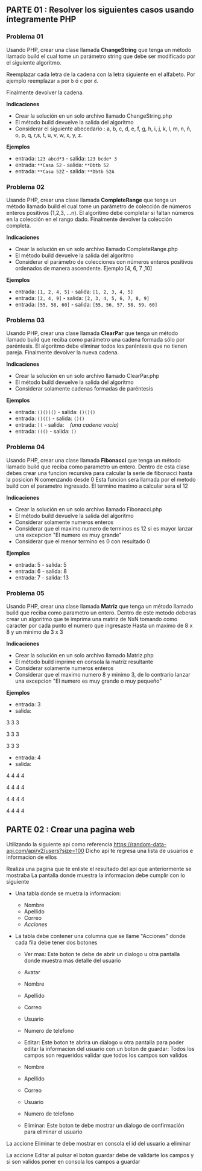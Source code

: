 PARTE 01 : Resolver los siguientes casos usando íntegramente PHP
---

### Problema 01

Usando PHP, crear una clase llamada **ChangeString** que tenga un método llamado build
el cual tome un parámetro string que debe ser modificado por el siguiente algoritmo.

Reemplazar cada letra de la cadena con la letra siguiente en el alfabeto. 
Por ejemplo reemplazar ```a``` por ```b``` ó ```c``` por ```d```.

Finalmente devolver la cadena.

**Indicaciones**

- Crear la solución en un solo archivo llamado ChangeString.php
- El método build devuelve la salida del algoritmo
- Considerar el siguiente abecedario : a, b, c, d, e, f, g, h, i, j, k, l, m, n, ñ, o, p, q, r,s, t, u, v, w, x, y, z.

**Ejemplos**
- entrada: ```123 abcd*3``` - salida: ```123 bcde* 3```
- entrada: ```**Casa 52``` - salida: ```**Dbtb 52```
- entrada: ```**Casa 52Z``` - salida: ```**Dbtb 52A```

### Problema 02

Usando PHP, crear una clase llamada **CompleteRange** que tenga un método
llamado build el cual tome un parámetro de colección de números enteros
positivos (1,2,3, ...n). El algoritmo debe completar si faltan números en la
colección en el rango dado. Finalmente devolver la colección completa.

**Indicaciones**

- Crear la solución en un solo archivo llamado CompleteRange.php
- El método build devuelve la salida del algoritmo
- Considerar el parámetro de colecciones con números enteros positivos ordenados de manera ascendente. Ejemplo [4, 6, 7 ,10]

**Ejemplos**
- entrada: ```[1, 2, 4, 5]``` - salida: ```[1, 2, 3, 4, 5]```
- entrada: ```[2, 4, 9]``` - salida: ```[2, 3, 4, 5, 6, 7, 8, 9]```
- entrada: ```[55, 58, 60]``` - salida: ```[55, 56, 57, 58, 59, 60]```

### Problema 03

Usando PHP, crear una clase llamada **ClearPar** que tenga un método llamado
build que reciba como parámetro una cadena formada sólo por paréntesis. 
El algoritmo debe eliminar todos los paréntesis que no tienen
pareja. Finalmente devolver la nueva cadena.

**Indicaciones**

- Crear la solución en un solo archivo llamado ClearPar.php
- El método build devuelve la salida del algoritmo
- Considerar solamente cadenas formadas de paréntesis

**Ejemplos**

- entrada: ```()())()``` - salida: ```()()()```
- entrada: ```()(()``` - salida: ```()()```
- entrada: ```)(``` - salida: ``` ``` *(una cadena vacía)*
- entrada: ```((()``` - salida: ```()```


### Problema 04

Usando PHP, crear una clase llamada **Fibonacci** que tenga un método llamado
build que reciba como parametro un entero. 
Dentro de esta clase debes crear una funcion recursiva para calcular la serie de fibonacci hasta la posicion N comenzando desde 0
Esta funcion sera llamada por el metodo build con el parametro ingresado.
El termino maximo a calcular sera el 12

**Indicaciones**

- Crear la solución en un solo archivo llamado Fibonacci.php
- El método build devuelve la salida del algoritmo
- Considerar solamente numeros enteros
- Considerar que el maximo numero de terminos es 12 si es mayor lanzar una excepcion "El numero es muy grande"
- Considerar que el menor termino es 0 con resultado 0

**Ejemplos**
- entrada: 5 - salida: 5
- entrada: 6 - salida: 8
- entrada: 7 - salida: 13




### Problema 05

Usando PHP, crear una clase llamada **Matriz** que tenga un método llamado
build que reciba como parametro un entero. 
Dentro de este metodo deberas crear un algoritmo que te imprima una matriz de NxN tomando como caracter por cada punto el numero que ingresaste 
Hasta un maximo de 8 x 8 y un minimo de 3 x 3

**Indicaciones**

- Crear la solución en un solo archivo llamado Matriz.php
- El método build imprime en consola la matriz resultante
- Considerar solamente numeros enteros
- Considerar que el maximo numero 8 y minimo 3, de lo contrario lanzar una excepcion "El numero es muy grande o muy pequeño"

**Ejemplos**
- entrada: 3
- salida:

3   3   3

3   3   3

3   3   3

- entrada: 4
- salida:

4  4  4  4

4  4  4  4

4  4  4  4

4  4  4  4



PARTE 02 : Crear una pagina web
---

Utilizando la siguiente api como referencia https://random-data-api.com/api/v2/users?size=100
Dicho api te regresa una lista de usuarios e informacion de ellos

Realiza una pagina que te enliste el resultado del api que anteriormente se mostraba
La pantalla donde muestra la informacion debe cumplir con lo siguiente
  - Una tabla donde se muetra la informacion:
    - Nombre
    - Apellido
    - Correo
    - *Acciones*
  - La tabla debe contener una columna que se llame "Acciones" donde cada fila debe tener dos botones


    -  Ver mas: Este boton te debe de abrir un dialogo u otra pantalla donde muestra mas detalle del usuario
      - Avatar
      - Nombre
      - Apellido
      - Correo
      - Usuario
      - Numero de telefono


    -  Editar: Este boton te abrira un dialogo u otra pantalla para poder editar la informacion del usuario con un boton de guardar: Todos los campos son requeridos validar que todos los campos son validos
      - Nombre
      - Apellido
      - Correo
      - Usuario
      - Numero de telefono


    -  Eliminar: Este boton te debe mostrar un dialogo de confirmación para eliminar el usuario

La accione Eliminar te debe mostrar en consola el id del usuario a eliminar

La accione Editar al pulsar el boton guardar debe de validarte los campos y si son validos poner en consola los campos a guardar
